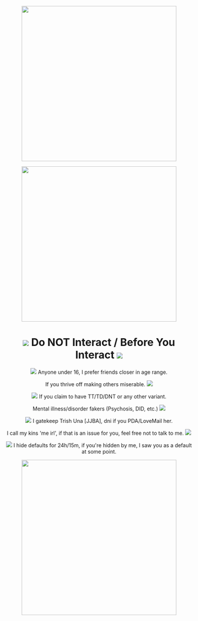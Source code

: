 
<p align="center">
<img src="https://media.discordapp.net/attachments/1088850204045885510/1109521061923524639/B2FAF3D0-2DCE-432A-9178-354BB824164E.png" width="420" >
<p align="center">
<img src="https://64.media.tumblr.com/0200cbda8b2deb620a1d89f98c7a373e/787799bd9c79b166-d6/s640x960/98f941681c5b9db6ad5d1e18495d6f94f7373b0a.gif" width="420">
<h1 align="center"> <img src="https://kingcrimson.crd.co/assets/images/gallery05/be1209c9.gif?v=c96189b9"> Do NOT Interact / Before You Interact <img src="https://kingcrimson.crd.co/assets/images/gallery16/2884da48.gif?v=c96189b9"> </h1>
<p align="center">
 <img src="https://kingcrimson.crd.co/assets/images/gallery01/964e63bd.gif?v=c96189b9"> Anyone under 16, I prefer friends closer in age range. 
<p align="center">
If you thrive off making others miserable.  <img src="https://kingcrimson.crd.co/assets/images/gallery05/862430cb.gif?v=c96189b9">
<p align="center">
<img src="https://kingcrimson.crd.co/assets/images/gallery01/e45a6128.gif?v=c96189b9"> If you claim to have TT/TD/DNT or any other variant. 
<p align="center">
Mental illness/disorder fakers (Psychosis, DID, etc.) <img src="https://kingcrimson.crd.co/assets/images/gallery05/ae0189c3.gif?v=c96189b9">
<p align="center">
<img src="https://kingcrimson.crd.co/assets/images/gallery01/8f320a22.gif?v=c96189b9"> I gatekeep Trish Una [JJBA], dni if you PDA/LoveMail her.
<p align="center">
I call my kins 'me irl', if that is an issue for you, feel free not to talk to me. <img src="https://kingcrimson.crd.co/assets/images/gallery05/52bc330a.gif?v=c96189b9">
<p align="center">
<img src="https://kingcrimson.crd.co/assets/images/gallery01/17692795.gif?v=c96189b9"> I hide defaults for 24h/15m, if you're hidden by me, I saw you as a default at some point.
<p align="center">
<img src="https://media.discordapp.net/attachments/1088850204045885510/1109521061923524639/B2FAF3D0-2DCE-432A-9178-354BB824164E.png" width="420" >
</p> 
